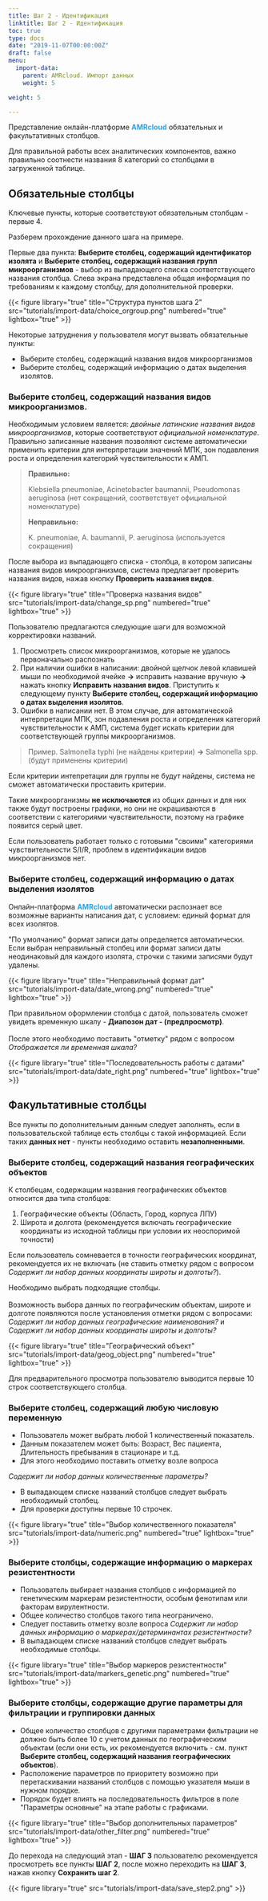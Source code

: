 ```yaml
---
title: Шаг 2 - Идентификация
linktitle: Шаг 2 - Идентификация
toc: true
type: docs
date: "2019-11-07T00:00:00Z"
draft: false
menu:
  import-data:
    parent: AMRcloud. Импорт данных
    weight: 5

weight: 5

---
```


Представление онлайн-платформе <span style="color:#2BA2E6">**AMRcloud**</span> обязательных и факультативных столбцов.

Для правильной работы всех аналитических компонентов, важно правильно соотнести названия 8 категорий со столбцами в загруженной таблице.

## Обязательные столбцы

Ключевые пункты, которые соответствуют обязательным столбцам - первые 4.

Разберем прохождение данного шага на примере.

Первые два пункта: **Выберите столбец, содержащий идентификатор изолята** и **Выберите столбец, содержащий названия групп микроорганизмов** - выбор из выпадающего списка соответствующего названия столбца.
Слева экрана представлена общая информация по требованиям к каждому столбцу, для дополнительной проверки.

{{< figure library="true" title="Структура пунктов шага 2" src="tutorials/import-data/choice_orgroup.png"  numbered="true" lightbox="true" >}}

Некоторые затруднения у пользователя могут вызвать обязательные пункты:

- Выберите столбец, содержащий названия видов микроорганизмов
- Выберите столбец, содержащий информацию о датах выделения изолятов.

### Выберите столбец, содержащий названия видов микроорганизмов.

Необходимым условием является: *двойные латинские названия видов микроорганизмов*, которые соответствуют *официальной номенклатуре*. Правильно записанные названия позволяют системе автоматически применить критерии для интерпретации значений МПК, зон подавления роста и определения категорий чувствительности к АМП.

> **Правильно:**
>
> Klebsiella pneumoniae, Acinetobacter baumannii, Pseudomonas aeruginosa (нет сокращений, соответствует официальной номенклатуре)
> 
> **Неправильно:**
>
> K. pneumoniae, A. baumannii, P. aeruginosa (используется сокращения)

После выбора из выпадающего списка - столбца, в котором записаны названия видов микроорганизмов, система предлагает проверить названия видов, нажав кнопку **Проверить названия видов**.

{{< figure library="true" title="Проверка названия видов" src="tutorials/import-data/change_sp.png"  numbered="true" lightbox="true" >}}

Пользователю предлагаются следующие шаги для возможной корректировки названий.

1. Просмотреть список микроорганизмов, которые не удалось первоначально распознать
2. При наличии ошибки в написании: двойной щелчок левой клавишей мыши по необходимой ячейке **&rarr;** исправить название вручную **&rarr;** нажать кнопку **Исправить названия видов**. Приступить к следующему пункту **Выберите столбец, содержащий информацию о датах выделения изолятов**.
3. Ошибки в написании нет. В этом случае, для автоматической интерпретации МПК, зон подавления роста и определения категорий чувствительности к АМП, система будет искать критерии для соответствующей группы микроорганизмов. 

> Пример. Salmonella typhi (не найдены критерии) **&rarr;** Salmonella spp.(будут применены критерии)

Если критерии интепретации для группы не будут найдены, система не сможет автоматически проставить критерии. 

Такие микроорганизмы **не исключаются** из общих данных и для них также будут построены графики, но они не окрашиваются в соответствии с категориями чувствительности, поэтому на графике появится серый цвет.

Если пользователь работает только с готовыми "своими" категориями чувствительности S/I/R, проблем в идентификации видов микроорганизмов нет.

### Выберите столбец, содержащий информацию о датах выделения изолятов

Онлайн-платформа <span style="color:#2BA2E6">**AMRcloud**</span> автоматически распознает все возможные варианты написания дат, с условием: единый формат для всех изолятов.

"По умолчанию" формат записи даты определяется автоматически.
Если выбран неправильный столбец или формат записи даты неодинаковый для каждого изолята, строчки с такими записями будут удалены.

{{< figure library="true" title="Неправильный формат дат" src="tutorials/import-data/date_wrong.png"  numbered="true" lightbox="true" >}}

При правильном оформлении столбца с датой, пользователь сможет увидеть временную шкалу - **Диапозон дат - (предпросмотр)**. <br></br>После этого необходимо поставить "отметку" рядом с вопросом *Отображается ли временная шкала?*

{{< figure library="true" title="Последовательность работы с датами" src="tutorials/import-data/date_right.png"  numbered="true" lightbox="true" >}}

## Факультативные столбцы

Все пункты по дополнительным данным следует заполнять, если в пользовательской таблице есть столбцы с такой информацией.
Если таких **данных нет** - пункты необходимо оставить **незаполненными**.

### Выберите столбец, содержащий названия географических объектов

К столбецам, содержащим названия географических объектов относится два типа столбцов: 

1. Географические объекты (Область, Город, корпуса ЛПУ)
2. Широта и долгота (рекомендуется включать географические координаты из исходной таблицы при условии их неоспоримой точности)

Если пользователь сомневается в точности географических координат, рекомендуется их не включать (не ставить отметку рядом с вопросом *Содержит ли набор данных координаты широты и долготы?*).

Необходимо выбрать подходящие столбцы. <br></br> Возможность выбора данных по географическим объектам, широте и долготе появляются после установления отметки рядом с вопросами: *Содержит ли набор данных географические наименования?* и *Содержит ли набор данных координаты широты и долготы?*

{{< figure library="true" title="Географический объект" src="tutorials/import-data/geog_object.png"  numbered="true" lightbox="true" >}}

Для предварительного просмотра пользователю выводится первые 10 строк соответствующего столбца.

### Выберите столбец, содержащий любую числовую переменную

- Пользователь может выбрать любой 1 количественный показатель.
- Данным показателем может быть: Возраст, Вес пациента, Длительность пребывания в стационаре и т.д.
- Для этого необходимо поставить отметку возле вопроса

*Содержит ли набор данных количественные параметры?*
 
- В выпадающем списке названий столбцов следует выбрать необходимый столбец.
- Для проверки доступны первые 10 строчек.

{{< figure library="true" title="Выбор количественного показателя" src="tutorials/import-data/numeric.png"  numbered="true" lightbox="true" >}}

### Выберите столбцы, содержащие информацию о маркерах резистентности

- Пользователь выбирает названия столбцов с информацией по генетическим маркерам резистентности, особым фенотипам или факторам вирулентности.
- Общее количество столбцов такого типа неограничено.
- Следует поставить отметку возле вопроса *Содержит ли набор данных информацию о маркерах/детерминантах резистентности?*
- В выпадающем списке названий столбцов следует выбрать необходимые столбцы.

{{< figure library="true" title="Выбор маркеров резистентности" src="tutorials/import-data/markers_genetic.png"  numbered="true" lightbox="true" >}}

### Выберите столбцы, содержащие другие параметры для фильтрации и группировки данных

- Общее количество столбцов с другими параметрами фильтрации не должно быть более 10 с учетом данных по географическим объектам (если они есть, их рекомендуется включить - см. пункт **Выберите столбец, содержащий названия географических объектов**). 
- Расположение параметров по приоритету возможно при перетаскивании названий столбцов с помощью указателя мыши в нужном порядке. 
- Порядок будет влиять на последовательность фильтров в поле "Параметры основные" на этапе работы с графиками. 

{{< figure library="true" title="Выбор дополнительных параметров" src="tutorials/import-data/other_filter.png"  numbered="true" lightbox="true" >}}

До перехода на следующий этап - **ШАГ 3** пользователю рекомендуется просмотреть все пункты **ШАГ 2**, после можно переходить на **ШАГ 3**, нажав кнопку **Сохранить шаг 2**.

{{< figure library="true" src="tutorials/import-data/save_step2.png" >}}

